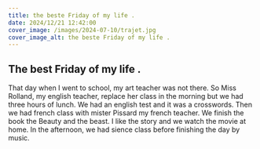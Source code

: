 ```yaml
---
title: the beste Friday of my life .
date: 2024/12/21 12:42:00
cover_image: /images/2024-07-10/trajet.jpg
cover_image_alt: the beste Friday of my life .
---
```

## The best Friday of my life . ##
 
That day when I went to school, my art teacher was not there.
So Miss Rolland, my english teacher, replace  her class in the morning but we had three hours of lunch.
We had an english test and it was a crosswords.
Then we had french class with mister Pissard my french teacher. We finish the book the Beauty and the beast. I like the story and we watch the movie at home.
In the afternoon, we had sience class before finishing the day by music.